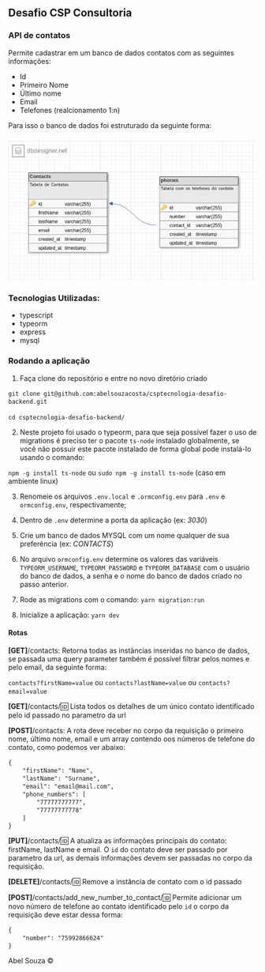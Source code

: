 ## Desafio CSP Consultoria

### API de contatos

Permite cadastrar em um banco de dados contatos com as seguintes informações:

- Id
- Primeiro Nome
- Último nome
- Email
- Telefones (realcionamento 1:n)

Para isso o banco de dados foi estruturado da seguinte forma:

<h3 align="left">
  <img src=".github/db.png" alt="demonstration" width="700">
<h3>

### Tecnologias Utilizadas:

- typescript
- typeorm
- express
- mysql

### Rodando a aplicação

1. Faça clone do repositório e entre no novo diretório criado

```
git clone git@github.com:abelsouzacosta/csptecnologia-desafio-backend.git

cd csptecnologia-desafio-backend/

```

2. Neste projeto foi usado o typeorm, para que seja possível fazer o uso de migrations é preciso ter o pacote `ts-node` instalado globalmente, se você não possuir este pacote instalado de forma global pode instalá-lo usando o comando:

`npm -g install ts-node` ou `sudo npm -g install ts-node` (caso em ambiente linux)

3. Renomeie os arquivos `.env.local` e `.ormconfig.env` para `.env` e `ormconfig.env`, respectivamente;

4. Dentro de `.env` determine a porta da aplicação (ex: _3030_)

5. Crie um banco de dados MYSQL com um nome qualquer de sua preferência (ex: _CONTACTS_)

6. No arquivo `ormconfig.env` determine os valores das variáveis `TYPEORM_USERNAME`, `TYPEORM_PASSWORD` e `TYPEORM_DATABASE` com o usuário do banco de dados, a senha e o nome do banco de dados criado no passo anterior.

7. Rode as migrations com o comando: `yarn migration:run`

8. Inicialize a aplicação: `yarn dev`

#### Rotas

<b>[GET]</b>/contacts: Retorna todas as instâncias inseridas no banco de dados, se passada uma query parameter também é possível filtrar pelos nomes e pelo email, da seguinte forma:

`contacts?firstName=value` ou `contacts?lastName=value` ou `contacts?email=value`

<b>[GET]</b>/contacts/:id: Lista todos os detalhes de um único contato identificado pelo id passado no parametro da url

<b>[POST]</b>/contacts: A rota deve receber no corpo da requisição o primeiro nome, último nome, email e um array contendo oos números de telefone do contato, como podemos ver abaixo:

```
{
	"firstName": "Name",
	"lastName": "Surname",
	"email": "email@mail.com",
	"phone_numbers": [
		"77777777777",
		"77777777778"
	]
}

```

<b>[PUT]</b>/contacts/:id: A atualiza as informações principais do contato: firstName, lastName e email. O `id` do contato deve ser passado por parametro da url, as demais informações devem ser passadas no corpo da requisição.

<b>[DELETE]</b>/contacts/:id: Remove a instância de contato com o id passado

<b>[POST]</b>/contacts/add_new_number_to_contact/:id: Permite adicionar um novo número de telefone ao contato identificado pelo `id` o corpo da requisição deve estar dessa forma:

```
{
	"number": "75992866624"
}

```

Abel Souza ©️
